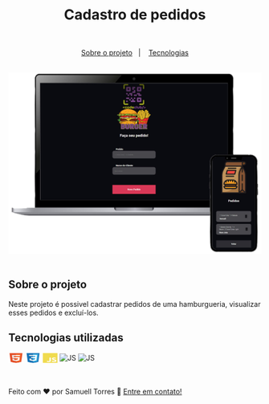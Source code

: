 <h1 align="center">
  Cadastro de pedidos
</h1>
<br>

<p align="center">
  <a href="#sobre-o-projeto">Sobre o projeto</a>&nbsp;&nbsp;&nbsp;|&nbsp;&nbsp;&nbsp;
  <a href="#tecnologias-utilizadas">Tecnologias</a>
</p>

<br>
<div align="center" >
<img src="https://github.com/samuelltorres/frontend-cadastro-burger/blob/master/src/assets/mockup%20projeto%20finalizado.png?raw=true" alt="Origin" width="1000px">
</div>
<br>



## Sobre o projeto

Neste projeto é possivel cadastrar pedidos de uma hamburgueria, visualizar esses pedidos e excluí-los.
<br>

## Tecnologias utilizadas

<div style="display: inline_block">
  <img align="center" alt="HTML" height="20" width="30" src="https://raw.githubusercontent.com/devicons/devicon/master/icons/html5/html5-original.svg">
  <img align="center" alt="CSS" height="20" width="30" src="https://raw.githubusercontent.com/devicons/devicon/master/icons/css3/css3-original.svg">
  <img align="center" alt="JS" height="20" width="30" src="https://raw.githubusercontent.com/devicons/devicon/master/icons/javascript/javascript-plain.svg">
  <img align="center" alt="JS" height="20" width="30" src="https://cdn.jsdelivr.net/gh/devicons/devicon/icons/react/react-original.svg" />
  <img align="center" alt="JS" height="20" width="30" src="https://cdn.jsdelivr.net/gh/devicons/devicon/icons/nodejs/nodejs-original.svg" />
</div>
<br>
<br>

Feito com ♥ por Samuell Torres :wave:   [Entre em contato!](https://www.linkedin.com/in/samuelltorres/)
